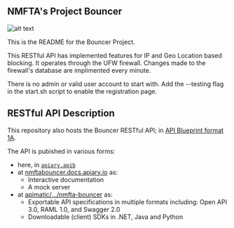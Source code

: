 ## NMFTA's Project Bouncer

![alt text](https://raw.githubusercontent.com/nmfta-repo/nmfta-bouncer/master/project-bouncer-small.png)

This is the README for the Bouncer Project.

This RESTful API has implemented features for IP and Geo Location based blocking.
It operates through the UFW firewall.
Changes made to the firewall's database are implimented every minute.

There is no admin or valid user account to start with. Add the --testing flag in the start.sh script to enable the registration page.

## RESTful API Description

This repository also hosts the Bouncer RESTful API; in [API Blueprint format 1A](https://github.com/apiaryio/api-blueprint/blob/master/API%20Blueprint%20Specification.md).

The API is pubished in various forms:

* here, in [`apiary.apib`](https://github.com/nmfta-repo/nmfta-bouncer/blob/master/apiary.apib)
* at [nmftabouncer.docs.apiary.io](https://nmftabouncer.docs.apiary.io) as:
	* Interactive documentation
	* A mock server
* at [apimatic/.../nmfta-bouncer](https://www.apimatic.io/apidocs/nmfta-bouncer) as:
	* Exportable API specifications in multiple formats including: Open API 3.0, RAML 1.0, and Swagger 2.0
	* Downloadable (client) SDKs in .NET, Java and Python
